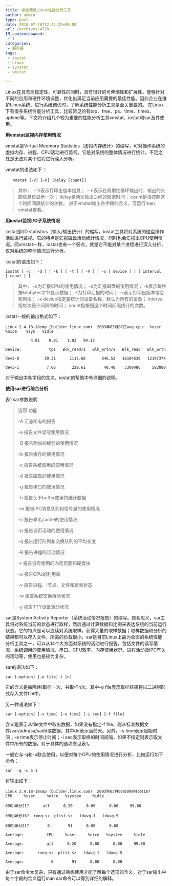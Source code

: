 ```yaml
---
title: 学会使用Linux性能分析工具
author: admin
type: post
date: 2010-07-20T12:42:22+00:00
url: /archives/4728
IM_contentdowned:
 - 1
categories:
 - 服务器
tags:
 - iostat
 - Linux
 - sysstat
 - vmstat

---
```

Linux在具有高稳定性、可靠性的同时，具有很好的可伸缩性和扩展性，能够针对不同的应用和硬件环境调整，优化出满足当前应用需要的最佳性能。因此企业在维护Linux系统、进行系统调优时，了解系统性能分析工具是至关重要的。
在Linux下有很多系统性能分析工具，比较常见的有top、free、ps、time、timex、uptime等。下文将介绍几个较为重要的性能分析工具vmstat、iostat和sar及其使用。

**用vmstat监视内存使用情况**

vmstat是Virtual Meomory Statistics（虚拟内存统计）的缩写，可对操作系统的虚拟内存、进程、CPU活动进行监视。它是对系统的整体情况进行统计，不足之处是无法对某个进程进行深入分析。

vmstat的语法如下：

```
　　vmstat [-V] [-n] [delay [count]]
```

> 其中，
> －V表示打印出版本信息；
> －n表示在周期性循环输出时，输出的头部信息仅显示一次；
> delay是两次输出之间的延迟时间；
> count是指按照这个时间间隔统计的次数。
> 对于vmstat输出各字段的含义，可运行man vmstat查看。

**用iostat监视I/O子系统情况**

iostat是I/O statistics（输入/输出统计）的缩写，iostat工具将对系统的磁盘操作活动进行监视。它的特点是汇报磁盘活动统计情况，同时也会汇报出CPU使用情况。同vmstat一样，iostat也有一个弱点，就是它不能对某个进程进行深入分析，仅对系统的整体情况进行分析。

iostat的语法如下：

```
iostat [ -c | -d ] [ -k ] [ -t ] [ -V ] [ -x [ device ] ] [ interval  [ count ] ]
```

> 其中，
> -c为汇报CPU的使用情况；
> -d为汇报磁盘的使用情况；
> -k表示每秒按kilobytes字节显示数据；
> -t为打印汇报的时间；
> -v表示打印出版本信息和用法；
> -x device指定要统计的设备名称，默认为所有的设备；
> interval指每次统计间隔的时间；
> count指按照这个时间间隔统计的次数。

iostat一般的输出格式如下：

```
Linux 2.4.18-18smp (builder.linux.com)  2003年03月07日avg-cpu:  %user   %nice    %sys   %idle

           4.81    0.01    1.03   94.15

Device:            tps   Blk_read/s   Blk_wrtn/s   Blk_read   Blk_wrtn

dev3-0           30.31      1117.68       846.52   16104536   12197374

dev3-1            7.06       229.61        40.40    3308486     582080
```

对于输出中各字段的含义，iostat的帮助中有详细的说明。

**使用sar进行综合分析**

表1 sar参数说明

> 选项 功能
>
> -A 汇总所有的报告
>
> -a 报告文件读写使用情况
>
> -B 报告附加的缓存的使用情况
>
> -b 报告缓存的使用情况
>
> -c 报告系统调用的使用情况
>
> -d 报告磁盘的使用情况
>
> -g 报告串口的使用情况
>
> -h 报告关于buffer使用的统计数据
>
> -m 报告IPC消息队列和信号量的使用情况
>
> -n 报告命名cache的使用情况
>
> -p 报告调页活动的使用情况
>
> -q 报告运行队列和交换队列的平均长度
>
> -R 报告进程的活动情况
>
> -r 报告没有使用的内存页面和硬盘块
>
> -u 报告CPU的利用率
>
> -v 报告进程、i节点、文件和锁表状态
>
> -w 报告系统交换活动状况
>
> -y 报告TTY设备活动状况

sar是System Activity Reporter（系统活动情况报告）的缩写。顾名思义，sar工具将对系统当前的状态进行取样，然后通过计算数据和比例来表达系统的当前运行状态。它的特点是可以连续对系统取样，获得大量的取样数据；取样数据和分析的结果都可以存入文件，所需的负载很小。sar是目前Linux上最为全面的系统性能分析工具之一，可以从14个大方面对系统的活动进行报告，包括文件的读写情况、系统调用的使用情况、串口、CPU效率、内存使用状况、进程活动及IPC有关的活动等，使用也是较为复杂。

sar的语法如下：

```
sar [-option] [-o file] t [n]
```

它的含义是每隔t秒取样一次，共取样n次。其中-o file表示取样结果将以二进制形式存入文件file中。

另一种语法如下：

```
sar [-option] [-s time] [-e time] [-i sec] [-f file]
```

含义是表示从file文件中取出数据，如果没有指定-f file，则从标准数据文件/var/adm/sa/sadd取数据，其中dd表示当前天。另外，-s time表示起始时间；-e time表示停止时间；-i sec表示取样的时间间隔，如果不指定则表示取文件中所有的数据。对于具体的选项参见表1。

一般它与-q和-u联合使用，以便对每个CPU的使用情况进行分析，比如运行如下命令：

```
sar  -q -u 5 1
```

将输出如下：

```
Linux 2.4.18-18smp (builder.linux.com) 	2003年03月07日09时46分16?      CPU     %user     %nice   %system     %idle

09时46分21?      all      0.20      0.00      0.00     99.80

09时46分16?  runq-sz  plist-sz   ldavg-1   ldavg-5

09时46分21?        0        91      0.00      0.00

Average:          CPU     %user     %nice   %system     %idle

Average:          all      0.20      0.00      0.00     99.80

Average:      runq-sz  plist-sz   ldavg-1   ldavg-5

Average:            0        91      0.00      0.00
```

由于sar命令太复杂，只有通过熟练使用才能了解每个选项的含义，对于sar输出中每个字段的含义运行man sar命令可以得到详细的解释。